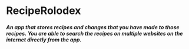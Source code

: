 # RecipeRolodex

##### An app that stores recipes and changes that you have made to those recipes. You are able to search the recipes on multiple websites on the internet directly from the app.
